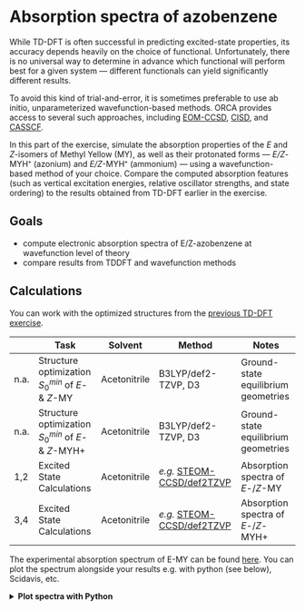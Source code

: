 # Absorption spectra of azobenzene 


While TD-DFT is often successful in predicting excited-state properties, its accuracy depends heavily on the choice of functional. 
Unfortunately, there is no universal way to determine in advance which functional will perform best for a given system — different functionals can yield significantly different results.

To avoid this kind of trial-and-error, it is sometimes preferable to use ab initio, unparameterized wavefunction-based methods. 
ORCA provides access to several such approaches, including [EOM-CCSD](https://www.faccts.de/docs/orca/5.0/tutorials/spec/UVVis.html), [CISD](https://www.faccts.de/docs/orca/6.0/manual/contents/typical/excitedstates.html), and [CASSCF](https://www.faccts.de/docs/orca/6.0/manual/contents/detailed/casscf.html).

In this part of the exercise, simulate the absorption properties of the *E* and *Z*-isomers of Methyl Yellow (MY), as well as their protonated forms — *E/Z*-MYH⁺ (azonium) and *E/Z*-MYH⁺ (ammonium) — using a wavefunction-based method of your choice. 
Compare the computed absorption features (such as vertical excitation energies, relative oscillator strengths, and state ordering) to the results obtained from TD-DFT earlier in the exercise.

## Goals

- compute electronic absorption spectra of E/Z-azobenzene at wavefunction level of theory
- compare results from TDDFT and wavefunction methods

## Calculations

You can work with the optimized structures from the [previous TD-DFT exercise](https://github.com/CompPhotoChem/bachelor-qc-2/tree/main/azobenzene).

|      | Task                                      | Solvent        | Method         | Notes                                 |
|------|-------------------------------------------|----------------|----------------|---------------------------------------|
| n.a. | Structure optimization <br> $S_0^{min}$ of *E*- & *Z*-MY      | Acetonitrile  | B3LYP/def2-TZVP, D3 |  Ground-state equilibrium geometries |
| n.a.  | Structure optimization  <br> $S_0^{min}$ of *E*- & *Z*-MYH+  | Acetonitrile  | B3LYP/def2-TZVP, D3 | Ground-state equilibrium geometries |
| 1,2  | Excited State Calculations | Acetonitrile  | *e.g.* [STEOM-CCSD/def2TZVP](https://www.faccts.de/docs/orca/5.0/tutorials/spec/UVVis.html) | Absorption spectra of *E*-/*Z*-MY |
| 3,4  | Excited State Calculations | Acetonitrile  | *e.g.* [STEOM-CCSD/def2TZVP](https://www.faccts.de/docs/orca/5.0/tutorials/spec/UVVis.html) | Absorption spectra of *E*-/*Z*-MYH+ |


The experimental absorption spectrum of E-MY can be found [here]().
You can plot the spectrum alongside your results e.g. with python (see below), Scidavis, etc.

<details>
<summary><strong>Plot spectra with Python </strong></summary>
<br>
Example for plotting the experimental absorption spectra of azobenzene (AB) and methyl yellow (MY) from the provided file.
  
```python

import pandas as pd
import seaborn as sns
import matplotlib.pyplot as plt

# Load the data
df = pd.read_csv("abs_AB_MY_benzene.dat", sep='\t')

# Set a clean style
sns.set(style="whitegrid")

# Plot each spectrum
sns.lineplot(x=df['nm'], y=df['AB'], label='E-AB')
sns.lineplot(x=df['nm'], y=df['MY'], label='E-MY')

# Label the plot
plt.xlabel("wavelength in nm")
plt.ylabel("normalized absorbance")
plt.legend()
plt.tight_layout()
plt.show()
```
</details>

